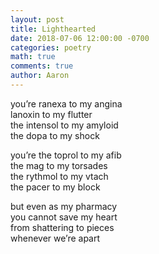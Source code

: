 ```yaml
---
layout: post
title: Lighthearted
date: 2018-07-06 12:00:00 -0700
categories: poetry 
math: true
comments: true
author: Aaron
---
```

you’re ranexa to my angina  
lanoxin to my flutter  
the intensol to my amyloid  
the dopa to my shock

you’re the toprol to my afib  
the mag to my torsades  
the rythmol to my vtach  
the pacer to my block

but even as my pharmacy  
you cannot save my heart  
from shattering to pieces  
whenever we’re apart